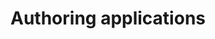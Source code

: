 ---
type: docs
title: "Authoring applications"
linkTitle: "Authoring applications"
description: "Learn how to author a Radius Application"
weight: 100
---